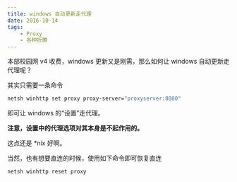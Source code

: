 ```yaml
---
title: windows 自动更新走代理
date: 2016-10-14
tags: 
    - Proxy
    - 各种折腾
---
```


本部校园网 v4 收费，windows 更新又是刚需，那么如何让 windows 自动更新走代理呢？

其实只需要一条命令

```bash
netsh winhttp set proxy proxy-server="proxyserver:8080"
```

<!-- more -->

即可让 windows 的“设置”走代理。

**注意，设置中的代理选项对其本身是不起作用的。**

这点还是 *nix 好啊。

当然，也有想要直连的时候，使用如下命令即可恢复直连

```bash
netsh winhttp reset proxy
```
